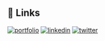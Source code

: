 
## 🔗 Links
[![portfolio](https://img.shields.io/badge/my_portfolio-000?style=for-the-badge&logo=ko-fi&logoColor=white)](https://github.com/Ben-McDaniel)
[![linkedin](https://img.shields.io/badge/linkedin-0A66C2?style=for-the-badge&logo=linkedin&logoColor=white)](https://www.linkedin.com/in/ben-mcdaniel-b00924215?trk=people-guest_people_search-card&original_referer=https%3A%2F%2Fwww.linkedin.com%2Fpub%2Fdir%3FfirstName%3DBen%26lastName%3DMcDaniel%26trk%3Dpeople-guest_people-search-bar_search-submit)
[![twitter](https://img.shields.io/badge/twitter-1DA1F2?style=for-the-badge&logo=twitter&logoColor=white)](https://twitter.com/sn1ck3t)

